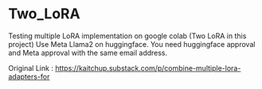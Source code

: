 # Two_LoRA
Testing multiple LoRA implementation on google colab (Two LoRA in this project)
Use Meta Llama2 on huggingface. You need huggingface approval and Meta approval with the same email address.

Original Link : https://kaitchup.substack.com/p/combine-multiple-lora-adapters-for
